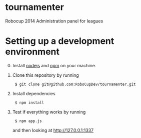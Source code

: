 tournamenter
============

Robocup 2014 Administration panel for leagues

Setting up a development environment
====================================

0. Install [nodejs](http://howtonode.org/how-to-install-nodejs) and [npm](http://howtonode.org/introduction-to-npm) on your machine.

1. Clone this repository by running

        $ git clone git@github.com:RoboCupDev/tournamenter.git

2. Install dependencies

        $ npm install

3. Test if everything works by running

        $ npm app.js

   and then looking at http://127.0.0.1:1337
